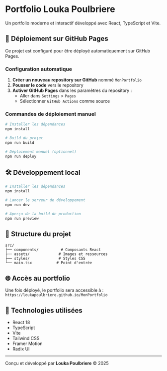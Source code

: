 # Portfolio Louka Poulbriere

Un portfolio moderne et interactif développé avec React, TypeScript et Vite.

## 🚀 Déploiement sur GitHub Pages

Ce projet est configuré pour être déployé automatiquement sur GitHub Pages.

### Configuration automatique

1. **Créer un nouveau repository sur GitHub** nommé `MonPortfolio`
2. **Pousser le code** vers le repository
3. **Activer GitHub Pages** dans les paramètres du repository :
   - Aller dans `Settings` > `Pages`
   - Sélectionner `GitHub Actions` comme source

### Commandes de déploiement manuel

```bash
# Installer les dépendances
npm install

# Build du projet
npm run build

# Déploiement manuel (optionnel)
npm run deploy
```

## 🛠️ Développement local

```bash
# Installer les dépendances
npm install

# Lancer le serveur de développement
npm run dev

# Aperçu de la build de production
npm run preview
```

## 📁 Structure du projet

```
src/
├── components/          # Composants React
├── assets/             # Images et ressources
├── styles/             # Styles CSS
└── main.tsx           # Point d'entrée
```

## 🌐 Accès au portfolio

Une fois déployé, le portfolio sera accessible à :
`https://loukapoulbriere.github.io/MonPortfolio`

## 📝 Technologies utilisées

- React 18
- TypeScript
- Vite
- Tailwind CSS
- Framer Motion
- Radix UI

---

Conçu et développé par **Louka Poulbriere** © 2025

